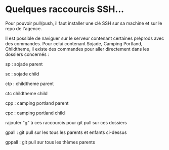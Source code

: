 # Quelques raccourcis SSH...

Pour pouvoir pull/push, il faut installer une clé SSH sur sa machine et sur le repo de l'agence.&#x20;

Il est possible de naviguer sur le serveur contenant certaines préprods avec des commandes. Pour celui contenant Sojade, Camping Portland, Childtheme, il existe des commandes pour aller directement dans les dossiers concernés :&#x20;

sp : sojade parent

sc : sojade child

ctp : childtheme parent

ctc childtheme child

cpp : camping portland parent

cpc : camping portland child

rajouter "g" à ces raccourcis pour git pull sur ces dossiers

gpall : git pull sur les tous les parents et enfants ci-dessus

gppall : git pull sur tous les thèmes parents

